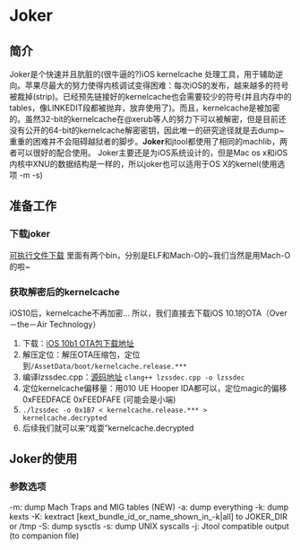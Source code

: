 # Joker
## 简介
Joker是个快速并且肮脏的(很牛逼的?)iOS kernelcache 处理工具，用于辅助逆向。苹果尽最大的努力使得内核调试变得困难：每次iOS的发布，越来越多的符号被裁掉(strip)。已经预先链接好的kernelcache也会需要较少的符号(并且内存中的tables，像LINKEDIT段都被抛弃，放弃使用了)。而且，kernelcache是被加密的。虽然32-bit的kernelcache在@xerub等人的努力下可以被解密，但是目前还没有公开的64-bit的kernelcache解密密钥，因此唯一的研究途径就是去dump~
重重的困难并不会阻碍越狱者的脚步。**Joker**和jtool都使用了相同的machlib，两者可以很好的配合使用。
Joker主要还是为iOS系统设计的，但是Mac os x和iOS内核中XNU的数据结构是一样的，所以joker也可以适用于OS X的kernel(使用选项 -m -s)

## 准备工作
### 下载joker
[可执行文件下载](http://newosxbook.com/tools/joker.tar)
里面有两个bin，分别是ELF和Mach-O的~我们当然是用Mach-O的啦~
### 获取解密后的kernelcache
iOS10后，kernelcache不再加密...
所以，我们直接去下载iOS 10.1的OTA（Over－the－Air Technology）
1. 下载：[iOS 10b1 OTA包下载地址](https://pastebin.com/FRMfanmT)
2. 解压定位：解压OTA压缩包，定位到`/AssetData/boot/kernelcache.release.***`
3. 编译lzssdec.cpp：[源码地址](http://nah6.com/~itsme/cvs-xdadevtools/iphone/tools/lzssdec.cpp) `clang++ lzssdec.cpp -o lzssdec`
4. 定位kernelcache偏移量：用010 UE Hooper IDA都可以，定位magic的偏移 0xFEEDFACE 0xFEEDFAFE (可能会是小端)
5. `./lzssdec -o 0x1B7 < kernelcache.release.*** > kernelcache.decrypted`
6. 后续我们就可以来“戏耍”kernelcache.decrypted

## Joker的使用

### 参数选项
 -m: dump Mach Traps and MIG tables (NEW)
 -a: dump everything
 -k: dump kexts
 -K: kextract [kext_bundle_id_or_name_shown_in_-k|all] to JOKER_DIR or /tmp
 -S: dump sysctls
 -s: dump UNIX syscalls
 -j: Jtool compatible output (to companion file)
